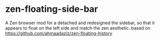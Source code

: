 # zen-floating-side-bar
A Zen browser mod for a detached and redesigned the sidebar, so that it appears to float on the left side and match the zen aesthetic.
based on https://github.com/ahmaadaziz/zen-floating-history